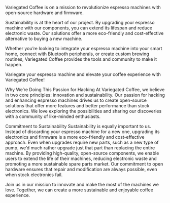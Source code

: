 Variegated Coffee is on a mission to revolutionize espresso machines with open-source hardware and firmware. 

Sustainability is at the heart of our project. By upgrading your espresso machine with our components, you can extend its lifespan and reduce electronic waste. Our solutions offer a more eco-friendly and cost-effective alternative to buying a new machine.

Whether you’re looking to integrate your espresso machine into your smart home, connect with Bluetooth peripherals, or create custom brewing routines, Variegated Coffee provides the tools and community to make it happen.

Variegate your espresso machine and elevate your coffee experience with Variegated Coffee!

Why We’re Doing This
Passion for Hacking
At Variegated Coffee, we believe in two core principles: innovation and sustainability. Our passion for hacking and enhancing espresso machines drives us to create open-source solutions that offer more features and better performance than stock electronics. We love exploring the possibilities and sharing our discoveries with a community of like-minded enthusiasts.

Commitment to Sustainability
Sustainability is equally important to us. Instead of discarding your espresso machine for a new one, upgrading its electronics and firmware is a more eco-friendly and cost-effective approach. Even when upgrades require new parts, such as a new type of pump, we’d much rather upgrade just that part than replacing the entire machine. By providing high-quality, open-source components, we enable users to extend the life of their machines, reducing electronic waste and promoting a more sustainable spare parts market. Our commitment to open hardware ensures that repair and modification are always possible, even when stock electronics fail.

Join us in our mission to innovate and make the most of the machines we love. Together, we can create a more sustainable and enjoyable coffee experience.
